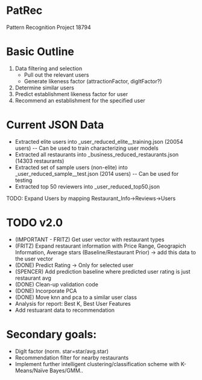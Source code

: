 PatRec
======

Pattern Recognition Project 18794

Basic Outline
=============

1) Data filtering and selection
	- Pull out the relevant users
	- Generate likeness factor (attractionFactor, digItFactor?)
2) Determine similar users
3) Predict establishment likeness factor for user
4) Recommend an establishment for the specified user

Current JSON Data
=================
- Extracted elite users into _user_reduced_elite__training.json (20054 users) -- Can be used to train characterizing user models
- Extracted all restaurants into _business_reduced_restaurants.json (14303 restaurants)
- Extracted set of sample users (non-elite) into _user_reduced_sample__test.json (2014 users) -- Can be used for testing
- Extracted top 50 reviewers into _user_reduced_top50.json

TODO: Expand Users by mapping Restaurant_Info->Reviews->Users

TODO v2.0
=========
- (IMPORTANT - FRITZ) Get user vector with restaurant types
- (FRITZ) Expand restaurant information with Price Range, Geograpich Information, Average stars (Baseline/Restaurant Prior) -> add this data to the user vector
- (DONE) Predict Rating -> Only for selected user
- (SPENCER) Add prediction baseline where predicted user rating is just restaurant avg
- (DONE) Clean-up validation code
- (DONE) Incorporate PCA
- (DONE) Move knn and pca to a similar user class
- Analysis for report: Best K, Best User Features
- Add restuarant data to recommendation

Secondary goals:
================
- DigIt factor (norm. star=star/avg.star)
- Recommendation filter for nearby restaurants
- Implement further intelligent clustering/classification scheme with K-Means/Naïve Bayes/GMM..
